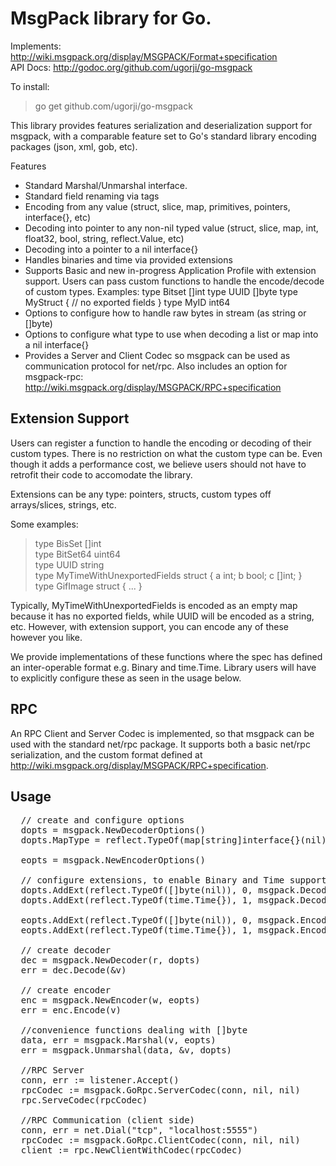 MsgPack library for Go.
=======================

Implements: http://wiki.msgpack.org/display/MSGPACK/Format+specification  
API Docs:   http://godoc.org/github.com/ugorji/go-msgpack

To install:
>  go get github.com/ugorji/go-msgpack

This library provides features serialization and deserialization support for msgpack,
with a comparable feature set to Go's standard library encoding packages (json, xml, gob, etc). 

Features

  - Standard Marshal/Unmarshal interface.
  - Standard field renaming via tags
  - Encoding from any value 
    (struct, slice, map, primitives, pointers, interface{}, etc)
  - Decoding into pointer to any non-nil typed value 
    (struct, slice, map, int, float32, bool, string, reflect.Value, etc)
  - Decoding into a pointer to a nil interface{} 
  - Handles binaries and time via provided extensions 
  - Supports Basic and new in-progress Application Profile with extension support.
    Users can pass custom functions to handle the encode/decode of custom types.
      Examples:
        type Bitset []int
        type UUID []byte
        type MyStruct { // no exported fields }
        type MyID int64
  - Options to configure how to handle raw bytes in stream 
    (as string or []byte)
  - Options to configure what type to use when decoding a list or map 
    into a nil interface{}
  - Provides a Server and Client Codec so msgpack can be used as 
    communication protocol for net/rpc.
    Also includes an option for msgpack-rpc: 
    http://wiki.msgpack.org/display/MSGPACK/RPC+specification

Extension Support
-----------------

Users can register a function to handle the encoding or decoding of
their custom types. There is no restriction on what the custom type can
be. Even though it adds a performance cost, we believe users should not
have to retrofit their code to accomodate the library.

Extensions can be any type: pointers, structs, custom types off
arrays/slices, strings, etc.

Some examples:
> type BisSet   []int  
  type BitSet64 uint64  
  type UUID     string  
  type MyTimeWithUnexportedFields struct { a int; b bool; c []int; }  
  type GifImage struct { ... }  

Typically, MyTimeWithUnexportedFields is encoded as an empty map because
it has no exported fields, while UUID will be encoded as a string,
etc. However, with extension support, you can encode any of these
however you like.

We provide implementations of these functions where the spec has defined
an inter-operable format e.g. Binary and time.Time. Library users will
have to explicitly configure these as seen in the usage below.

RPC
-----

An RPC Client and Server Codec is implemented, so that msgpack can be used
with the standard net/rpc package. It supports both a basic net/rpc serialization,
and the custom format defined at http://wiki.msgpack.org/display/MSGPACK/RPC+specification.

Usage
-----
<pre>
  // create and configure options
  dopts = msgpack.NewDecoderOptions()
  dopts.MapType = reflect.TypeOf(map[string]interface{}(nil))

  eopts = msgpack.NewEncoderOptions()
  
  // configure extensions, to enable Binary and Time support for tags 1 and 2
  dopts.AddExt(reflect.TypeOf([]byte(nil)), 0, msgpack.DecodeBinaryExt)
  dopts.AddExt(reflect.TypeOf(time.Time{}), 1, msgpack.DecodeTimeExt)

  eopts.AddExt(reflect.TypeOf([]byte(nil)), 0, msgpack.EncodeBinaryExt)
  eopts.AddExt(reflect.TypeOf(time.Time{}), 1, msgpack.EncodeTimeExt)
  
  // create decoder
  dec = msgpack.NewDecoder(r, dopts)
  err = dec.Decode(&v) 
  
  // create encoder
  enc = msgpack.NewEncoder(w, eopts)
  err = enc.Encode(v) 
  
  //convenience functions dealing with []byte
  data, err = msgpack.Marshal(v, eopts) 
  err = msgpack.Unmarshal(data, &v, dopts)
  
  //RPC Server
  conn, err := listener.Accept()
  rpcCodec := msgpack.GoRpc.ServerCodec(conn, nil, nil)
  rpc.ServeCodec(rpcCodec)

  //RPC Communication (client side)
  conn, err = net.Dial("tcp", "localhost:5555")  
  rpcCodec := msgpack.GoRpc.ClientCodec(conn, nil, nil)  
  client := rpc.NewClientWithCodec(rpcCodec)  
 
</pre>
